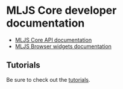 # MLJS Core developer documentation

 - [MLJS Core API documentation](../core/index.html)
 - [MLJS Browser widgets documentation](../widgets/index.html)
 
## Tutorials

Be sure to check out the [tutorials](tutorial-all.html).

